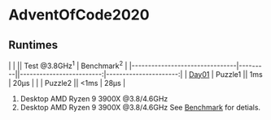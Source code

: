 # AdventOfCode2020

## Runtimes
|                                |         || Test @3.8GHz<sup>1</sup> | Benchmark<sup>2</sup> |
|--------------------------------|---------||-------------------------:|----------------------:|
| [Day01](AdventOfCode/Day01.cs) | Puzzle1 ||                      1ms |                  20µs |
|                                | Puzzle2 ||                     <1ms |                  28µs |



1) Desktop AMD Ryzen 9 3900X @3.8/4.6GHz
2) Desktop AMD Ryzen 9 3900X @3.8/4.6GHz See [Benchmark](Benchmark.md) for detials.